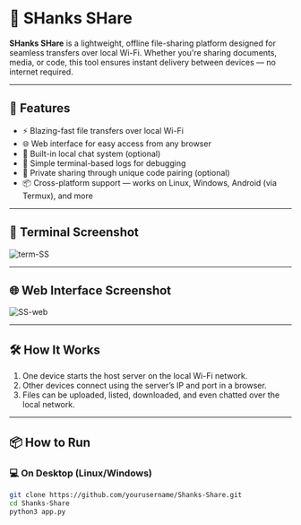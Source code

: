# 📡 SHanks SHare

**SHanks SHare** is a lightweight, offline file-sharing platform designed for seamless transfers over local Wi-Fi. Whether you're sharing documents, media, or code, this tool ensures instant delivery between devices — no internet required.

---

## 🚀 Features

- ⚡ Blazing-fast file transfers over local Wi-Fi
- 🌐 Web interface for easy access from any browser
- 💬 Built-in local chat system (optional)
- 🧾 Simple terminal-based logs for debugging
- 🔐 Private sharing through unique code pairing (optional)
- 📦 Cross-platform support — works on Linux, Windows, Android (via Termux), and more

---

## 📸 Terminal Screenshot



![term-SS](https://github.com/user-attachments/assets/66a9aa0a-7956-430e-9c86-f5a561b84ced)


---

## 🌐 Web Interface Screenshot



![SS-web](https://github.com/user-attachments/assets/eef73850-1b77-4585-af6c-e67710793a63)


---

## 🛠️ How It Works

1. One device starts the host server on the local Wi-Fi network.
2. Other devices connect using the server’s IP and port in a browser.
3. Files can be uploaded, listed, downloaded, and even chatted over the local network.

---

## 📦 How to Run

### 💻 On Desktop (Linux/Windows)

```bash
git clone https://github.com/yourusername/Shanks-Share.git
cd Shanks-Share
python3 app.py

